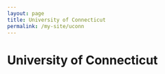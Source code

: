 ```yaml
---
layout: page
title: University of Connecticut
permalink: /my-site/uconn
---
```

# University of Connecticut

